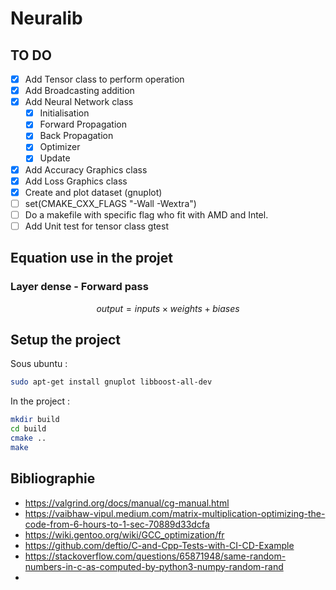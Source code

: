 # Neuralib

## TO DO

- [X] Add Tensor class to perform operation
- [X] Add Broadcasting addition
- [X] Add Neural Network class
    - [X] Initialisation
    - [X] Forward Propagation
    - [X] Back Propagation
    - [X] Optimizer
    - [X] Update
- [X] Add Accuracy Graphics class
- [X] Add Loss Graphics class
- [X] Create and plot dataset (gnuplot) 
- [ ] set(CMAKE_CXX_FLAGS "-Wall -Wextra")
- [ ] Do a makefile with specific flag who fit with AMD and Intel.
- [ ] Add Unit test for tensor class gtest

## Equation use in the projet

### Layer dense - Forward pass

$$
    output = inputs \times weights + biases
$$

## Setup the project

Sous ubuntu :
```bash
sudo apt-get install gnuplot libboost-all-dev
```

In the project :
```bash
mkdir build
cd build
cmake ..
make
```

## Bibliographie

- https://valgrind.org/docs/manual/cg-manual.html
- https://vaibhaw-vipul.medium.com/matrix-multiplication-optimizing-the-code-from-6-hours-to-1-sec-70889d33dcfa
- https://wiki.gentoo.org/wiki/GCC_optimization/fr
- https://github.com/deftio/C-and-Cpp-Tests-with-CI-CD-Example
- https://stackoverflow.com/questions/65871948/same-random-numbers-in-c-as-computed-by-python3-numpy-random-rand
- 